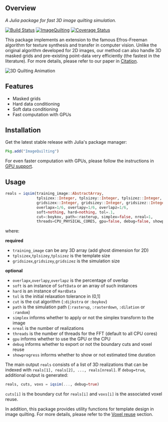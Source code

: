 ## Overview

*A Julia package for fast 3D image quilting simulation.*

[![Build Status](https://travis-ci.org/juliohm/ImageQuilting.jl.svg?branch=master)](https://travis-ci.org/juliohm/ImageQuilting.jl)
[![ImageQuilting](http://pkg.julialang.org/badges/ImageQuilting_0.5.svg)](http://pkg.julialang.org/?pkg=ImageQuilting)
[![Coverage Status](https://coveralls.io/repos/juliohm/ImageQuilting.jl/badge.svg?branch=master)](https://coveralls.io/r/juliohm/ImageQuilting.jl?branch=master)

This package implements an extension to the famous Efros-Freeman algorithm for texture synthesis and transfer in computer vision.
Unlike the original algorithm developed for 2D images, our method can also handle 3D masked grids and pre-existing point-data very
efficiently (the fastest in the literature). For more details, please refer to our paper in [Citation](about/citation.md).

![3D Quilting Animation](images/quilting.gif)

## Features

- Masked grids
- Hard data conditioning
- Soft data conditioning
- Fast computation with GPUs

## Installation

Get the latest stable release with Julia's package manager:

```julia
Pkg.add("ImageQuilting")
```

For even faster computation with GPUs, please follow the instructions in [GPU support](gpu-support.md).

## Usage

```julia
reals = iqsim(training_image::AbstractArray,
              tplsizex::Integer, tplsizey::Integer, tplsizez::Integer,
              gridsizex::Integer, gridsizey::Integer, gridsizez::Integer;
              overlapx=1/6, overlapy=1/6, overlapz=1/6,
              soft=nothing, hard=nothing, tol=.1,
              cut=:boykov, path=:rasterup, simplex=false, nreal=1,
              threads=CPU_PHYSICAL_CORES, gpu=false, debug=false, showprogress=false)
```

where:

**required**

- `training_image` can be any 3D array (add ghost dimension for 2D)
- `tplsizex`,`tplsizey`,`tplsizez` is the template size
- `gridsizex`,`gridsizey`,`gridsizez` is the simulation size

**optional**

- `overlapx`,`overlapy`,`overlapz` is the percentage of overlap
- `soft` is an instance of `SoftData` or an array of such instances
- `hard` is an instance of `HardData`
- `tol` is the initial relaxation tolerance in (0,1]
- `cut` is the cut algorithm (`:dijkstra` or `:boykov`)
- `path` is the simulation path (`:rasterup`, `:rasterdown`, `:dilation` or `:random`)
- `simplex` informs whether to apply or not the simplex transform to the image
- `nreal` is the number of realizations
- `threads` is the number of threads for the FFT (default to all CPU cores)
- `gpu` informs whether to use the GPU or the CPU
- `debug` informs whether to export or not the boundary cuts and voxel reuse
- `showprogress` informs whether to show or not estimated time duration

The main output `reals` consists of a list of 3D realizations that can be indexed with
`reals[1], reals[2], ..., reals[nreal]`. If `debug=true`, additional output is generated:

```julia
reals, cuts, voxs = iqsim(..., debug=true)
```

`cuts[i]` is the boundary cut for `reals[i]` and `voxs[i]` is the associated voxel reuse.

In addition, this package provides utility functions for template design in image quilting.
For more details, please refer to the [Voxel reuse](voxel-reuse.md) section.
